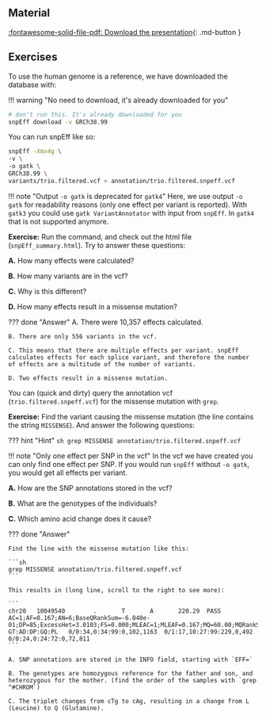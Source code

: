 
## Material

[:fontawesome-solid-file-pdf: Download the presentation](../assets/pdf/VariantAnnotation.pdf){: .md-button }

## Exercises

To use the human genome is a reference, we have downloaded the database with:

!!! warning "No need to download, it's already downloaded for you"

```sh
# don't run this. It's already downloaded for you
snpEff download -v GRCh38.99
```

You can run snpEff like so:

```sh
snpEff -Xmx4g \
-v \
-o gatk \
GRCh38.99 \
variants/trio.filtered.vcf > annotation/trio.filtered.snpeff.vcf
```

!!! note "Output `-o gatk` is deprecated for `gatk4`"
    Here, we use output `-o gatk` for readability reasons (only one effect per variant is reported). With `gatk3` you could use `gatk VariantAnnotator` with input from `snpEff`. In `gatk4` that is not supported anymore.

**Exercise:** Run the command, and check out the html file (`snpEff_summary.html`). Try to answer these questions:

**A.** How many effects were calculated?

**B.** How many variants are in the vcf?

**C.** Why is this different?

**D.** How many effects result in a missense mutation?

??? done "Answer"
    A. There were 10,357 effects calculated.

    B. There are only 556 variants in the vcf.

    C. This means that there are multiple effects per variant. snpEff calculates effects for each splice variant, and therefore the number of effects are a multitude of the number of variants.

    D. Two effects result in a missense mutation.

You can (quick and dirty) query the annotation vcf (`trio.filtered.snpeff.vcf`) for the missense mutation with `grep`.

**Exercise:** Find the variant causing the missense mutation (the line contains the string `MISSENSE`). And answer the following questions:

??? hint "Hint"
    ```sh
    grep MISSENSE annotation/trio.filtered.snpeff.vcf
    ```

!!! note "Only one effect per SNP in the vcf"
    In the vcf we have created you can only find one effect per SNP. If you would run `snpEff` without `-o gatk`, you would get all effects per variant.

**A.** How are the SNP annotations stored in the vcf?

**B.** What are the genotypes of the individuals?

**C.** Which amino acid change does it cause?

??? done "Answer"

    Find the line with the missense mutation like this:

    ```sh
    grep MISSENSE annotation/trio.filtered.snpeff.vcf
    ```

    This results in (long line, scroll to the right to see more):

    ```
    chr20   10049540        .       T       A       220.29  PASS    AC=1;AF=0.167;AN=6;BaseQRankSum=-6.040e-01;DP=85;ExcessHet=3.0103;FS=0.000;MLEAC=1;MLEAF=0.167;MQ=60.00;MQRankSum=0.00;QD=8.16;ReadPosRankSum=0.226;SOR=0.951;EFF=NON_SYNONYMOUS_CODING(MODERATE|MISSENSE|cTg/cAg|L324Q|ANKEF1|protein_coding|CODING|ENST00000378392|7)      GT:AD:DP:GQ:PL   0/0:34,0:34:99:0,102,1163  0/1:17,10:27:99:229,0,492       0/0:24,0:24:72:0,72,811
    ```

    A. SNP annotations are stored in the INFO field, starting with `EFF=`

    B. The genotypes are homozygous reference for the father and son, and heterozygous for the mother. (find the order of the samples with `grep ^#CHROM`)

    C. The triplet changes from cTg to cAg, resulting in a change from L (Leucine) to Q (Glutamine).
